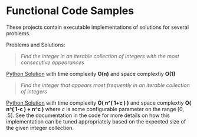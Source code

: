# Functional Code Samples

These projects contain executable implementations of solutions for several problems.

Problems and Solutions:

> *Find the integer in an iterable collection of integers with the most consecutive appearances* 

[Python Solution](/functional/cs_problems/python/most_consecutive_item) with time complexity **O(n)** and space complextiy **O(1)**



> *Find the integer that appears most frequently in an iterable collection of integers*

[Python Solution](/functional/cs_problems/python/most_frequent_item) with time complexity **O( n^( 1+c ) )** and space complextiy **O( n^( 1-c ) + n^c )** where *c* is some configurable parameter on the range [0, .5].  See the documentation in the code for more details on how this implementation can be tuned appropriately based on the expected size of the given integer collection.

